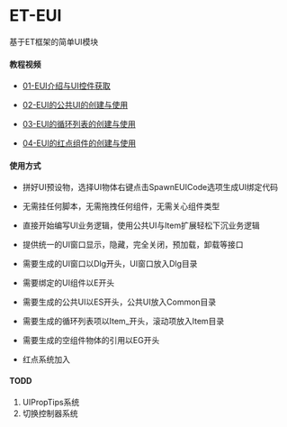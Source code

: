 # ET-EUI
基于ET框架的简单UI模块

#### 教程视频
- [01-EUI介绍与UI控件获取](https://www.bilibili.com/video/BV12F411e7bP?share_source=copy_web) 

- [02-EUI的公共UI的创建与使用](https://www.bilibili.com/video/BV1VP4y137Ah?share_source=copy_web)   

- [03-EUI的循环列表的创建与使用](https://www.bilibili.com/video/BV1UF411z7uu?share_source=copy_web)   

- [04-EUI的红点组件的创建与使用](https://www.bilibili.com/video/BV1KL4y1p7eh?share_source=copy_web) 

#### 使用方式

-  拼好UI预设物，选择UI物体右键点击SpawnEUICode选项生成UI绑定代码  

-  无需挂任何脚本，无需拖拽任何组件，无需关心组件类型

-  直接开始编写UI业务逻辑，使用公共UI与Item扩展轻松下沉业务逻辑

-  提供统一的UI窗口显示，隐藏，完全关闭，预加载，卸载等接口

-  需要生成的UI窗口以Dlg开头，UI窗口放入Dlg目录

-  需要绑定的UI组件以E开头  

-  需要生成的公共UI以ES开头，公共UI放入Common目录

-  需要生成的循环列表项以Item_开头，滚动项放入Item目录

-  需要生成的空组件物体的引用以EG开头  

-  红点系统加入

#### TODD
1.  UIPropTips系统
2.  切换控制器系统

